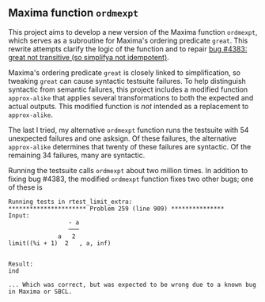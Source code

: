 ## Maxima function `ordmexpt`

This project aims to develop a new version of the Maxima function `ordmexpt`, 
which serves as a subroutine for Maxima's ordering predicate `great`. This 
rewrite attempts clarify the logic of the function and to repair [bug #4383: 
great not transitive (so simplifya not idempotent)](https://sourceforge.net/p/maxima/bugs/4383/).

Maxima's ordering predicate `great` is closely linked to simplification, 
so tweaking `great` can cause syntactic testsuite failures. To help 
distinguish syntactic from semantic failures, this project includes a 
modified function `approx-alike` that applies several transformations 
to both the expected and actual outputs. This modified function is *not* 
intended as a replacement to `approx-alike`. 

The last I tried, my alternative `ordmexpt` function runs the testsuite 
with 54 unexpected failures and one asksign. Of these failures, the alternative `approx-alike` determines that twenty of these failures are syntactic. Of the remaining 34 failures, many are syntactic. 

Running the testsuite calls `ordmexpt` about two million times. In addition to
fixing bug #4383, the modified `ordmexpt` function fixes two other bugs; one
of these is 
~~~
Running tests in rtest_limit_extra:
********************** Problem 259 (line 909) ***************
Input:
                 - a
                 ───
              a   2
limit((%i + 1)  2   , a, inf)


Result:
ind

... Which was correct, but was expected to be wrong due to a known bug in Maxima or SBCL.
~~~



